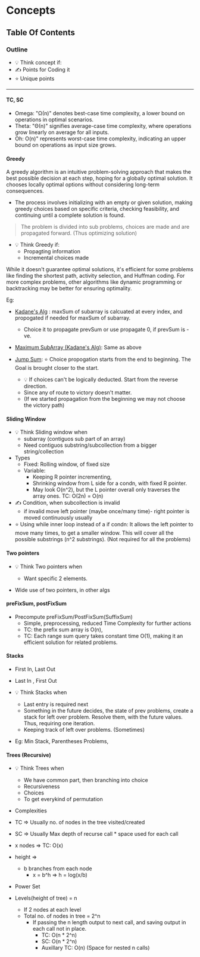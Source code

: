 # Concepts

## Table Of Contents

### Outline

- :bulb: Think concept if:
- :writing_hand: Points for Coding it
- :star: Unique points

---

#### TC, SC

- Omega:  "Ω(n)" denotes best-case time complexity, a lower bound on operations in optimal scenarios.
- Theta: "Θ(n)" signifies average-case time complexity, where operations grow linearly on average for all inputs.
- Oh: O(n)" represents worst-case time complexity, indicating an upper bound on operations as input size grows.

#### Greedy

A greedy algorithm is an intuitive problem-solving approach that makes the best possible decision at each step, hoping for a globally optimal solution.
It chooses locally optimal options without considering long-term consequences.

- The process involves initializing with an empty or given solution, making greedy choices based on specific criteria, checking feasibility, and continuing until a complete solution is found.

> The problem is divided into sub problems, choices are made and are propagated forward. (Thus optimizing solution)

- :bulb: Think Greedy if:
  - Propagting information
  - Incremental choices made

While it doesn't guarantee optimal solutions, it's efficient for some problems like finding the shortest path, activity selection, and Huffman coding. For more complex problems, other algorithms like dynamic programming or backtracking may be better for ensuring optimality.

Eg:

- [Kadane's Alg](https://github.com/senorbeast/dsa-py/blob/dev/Arrays/advAlgs/Kadanes.py) : maxSum of subarray is calcuated at every index, and propogated if needed for maxSum of subarray.
  - Choice it to propagate prevSum or use propagate 0, if prevSum is -ve.

- [Maximum SubArray (Kadane's Alg)](https://github.com/senorbeast/leetCode/tree/main/0053-maximum-subarray): Same as above

- [Jump Sum](https://github.com/senorbeast/leetCode/tree/main/0055-jump-game):      :star: Choice propogation starts from the end to beginning. The Goal is brought closer to the start.
  - :bulb: If choices can't be logically deducted. Start from the reverse direction.
  - Since any of route to victory doesn't matter.
  - (If we started propagation from the beginning we may not choose the victory path)

#### Sliding Window

- :bulb: Think Sliding window when
  - subarray (contiguos sub part of an array)
  - Need contiguos substring/subcollection from a bigger string/collection
- Types
  - Fixed: Rolling window, of fixed size
  - Variable:
    - Keeping R pointer incrementing,
    - Shrinking window from L side for a condn, with fixed R pointer.
    - May look O(n^2), but the L pointer overall only traverses the array ones. TC: O(2n) = O(n)
- :writing_hand: Condition, when subcollection is invalid
  - if invalid move left pointer (maybe once/many time)- right pointer is moved continuously usually
- :star: Using while inner loop instead of a if condn: It allows the left pointer to move many times, to get a smaller window. This will cover all the possible substrings (n^2 substrings). (Not required for all the problems)

#### Two pointers

- :bulb: Think Two pointers when
  - Want specific 2 elements.

- Wide use of two pointers, in other algs

#### preFixSum, postFixSum

- Precompute preFixSum/PostFixSum(SuffixSum)
  - Simple, preprocessing, reduced Time Complexity for further actions
  - TC: the prefix sum array is O(n),
  - TC: Each range sum query takes constant time O(1), making it an efficient solution for related problems.

#### Stacks

- First In, Last Out
- Last In , First Out
- :bulb: Think Stacks when
  - Last entry is required next
  - Something in the future decides, the state of prev problems, create a stack for left over problem. Resolve them, with the future values. Thus, requiring one iteration.
  - Keeping track of left over problems. (Sometimes)

- Eg: Min Stack, Parentheses Problems,

#### Trees (Recursive)

- :bulb: Think Trees when
  - We have common part, then branching into choice
  - Recursiveness
  - Choices
  - To get everykind of permutation

- Complexities
- TC => Usually no. of nodes in the tree visited/created
- SC => Usually Max depth of recurse call * space used for each call

- x nodes => TC: O(x)
- height =>
  - b branches from each node
    - x = b^h => h =  log(x/b)

- Power Set
- Levels(height of tree) = n
  - If 2 nodes at each level
  - Total no. of nodes in tree = 2^n
    - If passing the n length output to next call, and saving output in each call not in place.
      - TC: O(n * 2^n)
      - SC: O(n * 2^n)
      - Auxillary TC: O(n)  (Space for nested n calls)

